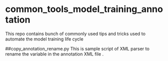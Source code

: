 # common_tools_model_training_annotation
This repo contains bunch of commonly used tips and tricks used to automate the model training life cycle

##copy_annotation_rename.py
This is sample script of XML parser to rename the variable in the annotation XML file .
